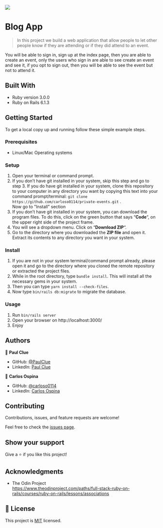 ![](https://img.shields.io/badge/Microverse-blueviolet)

# Blog App

> In this project we build a web application that allow people to let other people know if they are attending or if they did attend to an event.

You will be able to sign in, sign up at the index page, then you are able to create an event, only the users who sign in are able to see create an event and see it, if you opt to sign out, then you will be able to see the event but not to attend it.


## Built With
- Ruby version 3.0.0
- Ruby on Rails 6.1.3

## Getting Started
To get a local copy up and running follow these simple example steps.

### Prerequisites
- Linux/Mac Operating systems

### Setup
1. Open your terminal or command prompt.
2. If you don’t have git installed in your system, skip this step and go to step 3. If you do have git installed in your system, clone this repository to your computer in any directory you want by copying this text into your command prompt/terminal: `git clone https://github.com/carloso0114/private-events.git`  .
<br>Now go to "Install" section
3. If you don’t have git installed in your system, you can download the program files. To do this, click on the green button that says “**Code**“, on the upper right side of the project frame.
4. You will see a dropdown menu. Click on “**Download ZIP**“.
5. Go to the directory where you downloaded the **ZIP file** and open it. Extract its contents to any directory you want in your system.

### Install
1. If you are not in your system terminal/command prompt already, please open it and go to the directory where you cloned the remote repository or extracted the project files.
2. While in the root directory, type `bundle install`. This will install all the necessary gems in your system.
3. Then you can type <code>yarn install --check-files</code>.
4. Now type <code>bin/rails db:migrate</code> to migrate the database.
### Usage
1. Run <code>bin/rails server</code>
2. Open your browser on http://localhost:3000/
2. Enjoy

## Authors

👤 **Paul Clue**

- GitHub: [@PaulClue](https://github.com/Paul-Clue)
- LinkedIn: [Paul Clue](https://www.linkedin.com/in/paul-clue/)

👤 **Carlos Ospina**

- GitHub: [@carloso0114](https://github.com/carloso0114)
- LinkedIn: [Carlos Ospina](https://www.linkedin.com/in/carlosospina/)

## Contributing

Contributions, issues, and feature requests are welcome!

Feel free to check the [issues page](https://github.com/carloso0114/private-events/issues).

## Show your support

Give a ⭐️ if you like this project!

## Acknowledgments

- The Odin Project <br>
https://www.theodinproject.com/paths/full-stack-ruby-on-rails/courses/ruby-on-rails/lessons/associations

## 📝 License

This project is [MIT](https://github.com/carloso0114/private-events/blob/development/LICENSE) licensed.
